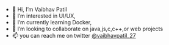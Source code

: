 - 👋 Hi, I’m Vaibhav Patil
- 👀 I’m interested in UI/UX,
- 🌱 I’m currently learning Docker,
- 💞️ I’m looking to collaborate on java,js,c,c++,or web projects 
- 📫 you can reach me on twitter [@vaibhavpatil_27](https://twitter.com/vaibhavpatil_27) 

<!---
vaibhavpatil27/vaibhavpatil27 is a ✨ special ✨ repository because its `README.md` (this file) appears on your GitHub profile.
You can click the Preview link to take a look at your changes.
--->

